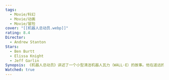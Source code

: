 ```yaml
---
tags:
  - Movie/科幻
  - Movie/动画
  - Movie/冒险
cover: "[[机器人总动员.webp]]"
rating: 8.4
Director:
  - Andrew Stanton
Stars:
  - Ben Burtt
  - Elissa Knight
  - Jeff Garlin
Synopsis: 《机器人总动员》讲述了一个小型清洁机器人瓦力（WALL·E）的故事。他在遥远的未来生活在一个废弃的地球上，日复一日地清理人类留下的垃圾。尽管孤单，瓦力却对旧物和生活充满好奇，并渴望陪伴与交流。一天，一艘飞船带来了精致的探测机器人伊芙（EVE），她的任务是寻找地球上仍能维持生命的迹象。瓦力被伊芙深深吸引，并将他发现的一株小植物送给了她。这株植物意外触发了人类飞船的回归计划，两人因此被带上了宇宙飞船“极乐号”，那里的人类因长期依赖科技变得懒散和无所作为。瓦力和伊芙携手帮助人类重新找回对地球的责任感，最终让人类回到地球，并开始重建家园。而瓦力也在这场冒险中找到了属于自己的爱与意义。《机器人总动员》通过温暖而深刻的故事，探讨了环保、科技发展与人性之间的关系，提醒我们珍惜地球，同时珍视人与人之间最真挚的情感。
Watched: true
---
```

